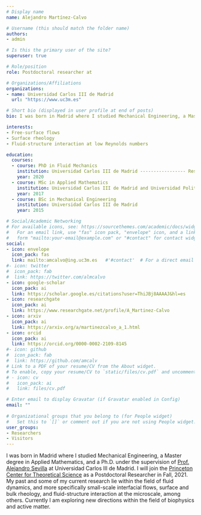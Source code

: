 ```yaml
---
# Display name
name: Alejandro Martínez-Calvo

# Username (this should match the folder name)
authors:
- admin

# Is this the primary user of the site?
superuser: true

# Role/position
role: Postdoctoral researcher at

# Organizations/Affiliations
organizations:
- name: Universidad Carlos III de Madrid
  url: "https://www.uc3m.es"

# Short bio (displayed in user profile at end of posts)
bio: I was born in Madrid where I studied Mechanical Engineering, a Master degree in Applied Mathematics, and a Ph.D. under the supervision of Prof. Alejandro Sevilla at Universidad Carlos III de Madrid. I will join the Princeton Center for Theoretical Science as a Postdoctoral Researcher in Fall, 2021. My past and some of my current research lie within the field of fluid dynamics, and more specifically small-scale interfacial flows, surface and bulk rheology, and fluid-structure interaction at the microscale, among others. Currently I am exploring new directions within the field of biophysics and active matter.

interests:
- Free-surface flows
- Surface rheology
- Fluid-structure interaction at low Reynolds numbers 

education:
  courses:
  - course: PhD in Fluid Mechanics
    institution: Universidad Carlos III de Madrid ----------------- Research stay with Howard A. Stone, 2019, Princeton University, USA ------------------------------------- Research stay with Benoit Scheid, 2018, Université Libre de Bruxelles, Belgium
    year: 2020
  - course: MSc in Applied Mathematics
    institution: Universidad Carlos III de Madrid and Universidad Politécnica de Madrid
    year: 2017
  - course: BSc in Mechanical Engineering
    institution: Universidad Carlos III de Madrid
    year: 2015

# Social/Academic Networking
# For available icons, see: https://sourcethemes.com/academic/docs/widgets/#icons
#   For an email link, use "fas" icon pack, "envelope" icon, and a link in the
#   form "mailto:your-email@example.com" or "#contact" for contact widget.
social:
- icon: envelope
  icon_pack: fas
  link: mailto:amcalvo@ing.uc3m.es   #'#contact'  # For a direct email link, use "mailto:amcalvo@ing.uc3m.es"
#- icon: twitter
#  icon_pack: fab
#  link: https://twitter.com/almcalvo
- icon: google-scholar
  icon_pack: ai
  link: https://scholar.google.es/citations?user=ThiJBj8AAAAJ&hl=es
- icon: researchgate
  icon_pack: ai
  link: https://www.researchgate.net/profile/A_Martinez-Calvo
- icon: arxiv
  icon_pack: ai
  link: https://arxiv.org/a/martinezcalvo_a_1.html
- icon: orcid
  icon_pack: ai
  link: https://orcid.org/0000-0002-2109-8145
#- icon: github
#  icon_pack: fab
#  link: https://github.com/amcalv
# Link to a PDF of your resume/CV from the About widget.
# To enable, copy your resume/CV to `static/files/cv.pdf` and uncomment the lines below.  
# - icon: cv
#   icon_pack: ai
#   link: files/cv.pdf

# Enter email to display Gravatar (if Gravatar enabled in Config)
email: ""
  
# Organizational groups that you belong to (for People widget)
#   Set this to `[]` or comment out if you are not using People widget.  
user_groups:
- Researchers
- Visitors
---
```

I was born in Madrid where I studied Mechanical Engineering, a Master degree in Applied Mathematics, and a Ph.D. under the supervision of <a href="http://fluidosuc3m.es/people/asevilla/">Prof. Alejandro Sevilla</a> at Universidad Carlos III de Madrid. I will join the <a href="https://pcts.princeton.edu/">Princeton Center for Theoretical Science</a> as a Postdoctoral Researcher in Fall, 2021. My past and some of my current research lie within the field of fluid dynamics, and more specifically small-scale interfacial flows, surface and bulk rheology, and fluid-structure interaction at the microscale, among others. Currently I am exploring new directions within the field of biophysics and active matter.

